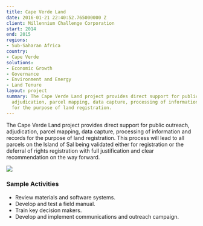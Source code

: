 ```yaml
---
title: Cape Verde Land
date: 2016-01-21 22:40:52.765000000 Z
client: Millennium Challenge Corporation
start: 2014
end: 2015
regions:
- Sub-Saharan Africa
country:
- Cape Verde
solutions:
- Economic Growth
- Governance
- Environment and Energy
- Land Tenure
layout: project
summary: The Cape Verde Land project provides direct support for public outreach,
  adjudication, parcel mapping, data capture, processing of information and records
  for the purpose of land registration.
---
```


The Cape Verde Land project provides direct support for public outreach, adjudication, parcel mapping, data capture, processing of information and records for the purpose of land registration. This process will lead to all parcels on the Island of Sal being validated either for registration or the deferral of rights registration with full justification and clear recommendation on the way forward.

![][1]

###  Sample Activities

* Review materials and software systems.
* Develop and test a field manual.
* Train key decision makers.
* Develop and implement communications and outreach campaign.

[1]: /assets/images/projects/CapeV.jpg
